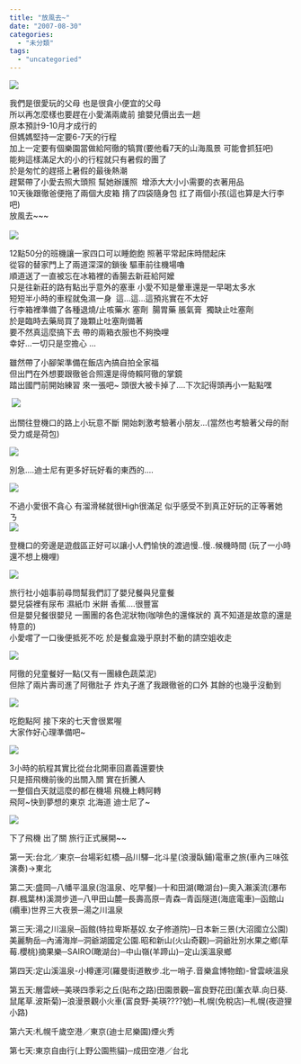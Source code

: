 ```yaml
---
title: "放風去~"
date: "2007-08-30"
categories: 
  - "未分類"
tags: 
  - "uncategoried"
---
```


![](images/1271449717_a3feaefcf0.jpg)

我們是很愛玩的父母 也是很貪小便宜的父母  
所以再怎麼樣也要趕在小愛滿兩歲前 搶嬰兒價出去一趟  
原本預計9-10月才成行的  
但媽媽堅持一定要6-7天的行程  
加上一定要有個樂園當做給阿徹的犒賞(要他看7天的山海風景 可能會抓狂吧)  
能夠這樣滿足大的小的行程就只有暑假的團了  
於是匆忙的趕搭上暑假的最後熱潮  
趕緊帶了小愛去照大頭照 幫她辦護照  增添大大小小需要的衣著用品   
10天後跟徹爸便拖了兩個大皮箱 揹了四袋隨身包 扛了兩個小孩(這也算是大行李吧)  
放風去~~~  
   
![](images/1271449717_a3feaefcf0.jpg)

12點50分的班機讓一家四口可以睡飽飽 照著平常起床時間起床  
從容的替家門上了兩道深深的鎖後 驅車前往機場嚕  
順道送了一直被忘在冰箱裡的香腸去新莊給阿嬤  
只是往新莊的路有點出乎意外的塞車 小愛不知是暈車還是一早喝太多水  
短短半小時的車程就兔濕一身  這...這...這預兆實在不太好  
行李箱裡準備了各種退燒/止咳藥水 塞劑  腸胃藥 脹氣膏  獨缺止吐塞劑  
於是臨時去藥局買了幾顆止吐塞劑備著  
要不然真這麼搞下去 帶的兩箱衣服也不夠換哩  
幸好...一切只是空擔心 ...  
  
雖然帶了小腳架準備在飯店內搞自拍全家福  
但出門在外想要跟徹爸合照還是得倚賴阿徹的掌鏡  
踏出國門前開始練習 來一張吧~ 頭很大被卡掉了....下次記得頭再小一點點嘿  
  
 ![](images/1271456715_4281493d81.jpg)  
  
出關往登機口的路上小玩意不斷 開始刺激考驗著小朋友...(當然也考驗著父母的耐受力或是荷包)  
  
![](images/1271455271_548bcddc64.jpg)  
  
別急....迪士尼有更多好玩好看的東西的....  
  
![](images/1272316372_6da77868d5.jpg)  
  
不過小愛很不貪心 有溜滑梯就很High很滿足 似乎感受不到真正好玩的正等著她ㄋ    
![](images/1271452855_8742381a0d.jpg)  
  
登機口的旁邊是遊戲區正好可以讓小人們愉快的渡過慢..慢..候機時間 (玩了一小時還不想上機哩)  
  
![](images/1271450385_a2b34bd18f.jpg)  
  
旅行社小姐事前尋問幫我們訂了嬰兒餐與兒童餐  
嬰兒袋裡有尿布 濕紙巾 米餅 香蕉....很豐富   
但是嬰兒餐很嬰兒 一團團的各色泥狀物(咖啡色的還條狀的 真不知道是故意的還是特意的)  
小愛嚐了一口後便抵死不吃 於是餐盒幾乎原封不動的請空姐收走  
  
![](images/1272312028_e2b0bff4f2.jpg)  
  
阿徹的兒童餐好一點(又有一團綠色蔬菜泥)  
但除了兩片壽司進了阿徹肚子 炸丸子進了我跟徹爸的口外 其餘的也幾乎沒動到  
  
![](images/1272311738_2ce8133146.jpg)  
  
吃飽點阿 接下來的七天會很累喔  
大家作好心理準備吧~  
  
![](images/1272311444_7082a6204b.jpg)  
  
3小時的航程其實比從台北開車回嘉義還要快  
只是搭飛機前後的出關入關 實在折騰人  
一整個白天就這麼的都在機場 飛機上轉阿轉  
飛阿~快到夢想的東京 北海道 迪士尼了~  
  
![](http://farm2.static.flickr.com/1128/1271447815_a77b75ef08.jpg?v=0)  
  
下了飛機 出了關 旅行正式展開~~  
  
第一天:台北／東京─台場彩虹橋─品川驛─北斗星(浪漫臥鋪)電車之旅(車內三味弦演奏)→東北

第二天:盛岡─八幡平溫泉(泡溫泉、吃早餐)─十和田湖(瞰湖台)─奧入瀨溪流(瀑布群.楓葉林)溪澗步道─八甲田山麓─長壽高原─青森─青函隧道(海底電車)─函館山(纜車)世界三大夜景─湯之川溫泉

第三天:湯之川溫泉─函館(特拉卑斯基奴.女子修道院)─日本新三景(大沼國立公園)美麗駒岳─內浦海岸─洞爺湖國定公園.昭和新山(火山奇觀)─洞爺壯別水果之鄉(草莓.櫻桃)摘果樂─SAIRO(瞰湖台)─中山嶺(羊蹄山)─定山溪溫泉鄉

第四天:定山溪溫泉-小樽運河(羅曼街道散步.北一哨子.音樂盒博物館)-曾雲峽溫泉

第五天:層雲峽─美瑛四季彩之丘(貼布之路)田園景觀─富良野花田(薰衣草.向日葵.鼠尾草.波斯菊)─浪漫景觀小火車(富良野‧美瑛????號)─札幌(免稅店)─札幌(夜遊狸小路)

第六天:札幌千歲空港／東京(迪士尼樂園)煙火秀

第七天:東京自由行(上野公園熊貓)─成田空港／台北
